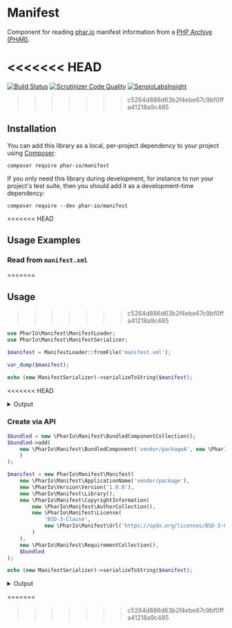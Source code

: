 # Manifest

Component for reading [phar.io](https://phar.io/) manifest information from a [PHP Archive (PHAR)](http://php.net/phar).

<<<<<<< HEAD
=======
[![Build Status](https://travis-ci.org/phar-io/manifest.svg?branch=master)](https://travis-ci.org/phar-io/manifest)
[![Scrutinizer Code Quality](https://scrutinizer-ci.com/g/phar-io/manifest/badges/quality-score.png?b=master)](https://scrutinizer-ci.com/g/phar-io/manifest/?branch=master)
[![SensioLabsInsight](https://insight.sensiolabs.com/projects/d8cc6035-69ad-477d-bd1a-ccc605480fd7/mini.png)](https://insight.sensiolabs.com/projects/d8cc6035-69ad-477d-bd1a-ccc605480fd7)

>>>>>>> c5264d886d63b2f4ebe67c9bf0ffa41218a9c485
## Installation

You can add this library as a local, per-project dependency to your project using [Composer](https://getcomposer.org/):

    composer require phar-io/manifest

If you only need this library during development, for instance to run your project's test suite, then you should add it as a development-time dependency:

    composer require --dev phar-io/manifest

<<<<<<< HEAD
## Usage Examples

### Read from `manifest.xml`
=======
## Usage

>>>>>>> c5264d886d63b2f4ebe67c9bf0ffa41218a9c485
```php
use PharIo\Manifest\ManifestLoader;
use PharIo\Manifest\ManifestSerializer;

$manifest = ManifestLoader::fromFile('manifest.xml');

var_dump($manifest);

echo (new ManifestSerializer)->serializeToString($manifest);
```
<<<<<<< HEAD

<details>
  <summary>Output</summary>
    
```shell
object(PharIo\Manifest\Manifest)#14 (6) {
  ["name":"PharIo\Manifest\Manifest":private]=>
  object(PharIo\Manifest\ApplicationName)#10 (1) {
    ["name":"PharIo\Manifest\ApplicationName":private]=>
    string(12) "some/library"
  }
  ["version":"PharIo\Manifest\Manifest":private]=>
  object(PharIo\Version\Version)#12 (5) {
    ["originalVersionString":"PharIo\Version\Version":private]=>
    string(5) "1.0.0"
    ["major":"PharIo\Version\Version":private]=>
    object(PharIo\Version\VersionNumber)#13 (1) {
      ["value":"PharIo\Version\VersionNumber":private]=>
      int(1)
    }
    ["minor":"PharIo\Version\Version":private]=>
    object(PharIo\Version\VersionNumber)#23 (1) {
      ["value":"PharIo\Version\VersionNumber":private]=>
      int(0)
    }
    ["patch":"PharIo\Version\Version":private]=>
    object(PharIo\Version\VersionNumber)#22 (1) {
      ["value":"PharIo\Version\VersionNumber":private]=>
      int(0)
    }
    ["preReleaseSuffix":"PharIo\Version\Version":private]=>
    NULL
  }
  ["type":"PharIo\Manifest\Manifest":private]=>
  object(PharIo\Manifest\Library)#6 (0) {
  }
  ["copyrightInformation":"PharIo\Manifest\Manifest":private]=>
  object(PharIo\Manifest\CopyrightInformation)#19 (2) {
    ["authors":"PharIo\Manifest\CopyrightInformation":private]=>
    object(PharIo\Manifest\AuthorCollection)#9 (1) {
      ["authors":"PharIo\Manifest\AuthorCollection":private]=>
      array(1) {
        [0]=>
        object(PharIo\Manifest\Author)#15 (2) {
          ["name":"PharIo\Manifest\Author":private]=>
          string(13) "Reiner Zufall"
          ["email":"PharIo\Manifest\Author":private]=>
          object(PharIo\Manifest\Email)#16 (1) {
            ["email":"PharIo\Manifest\Email":private]=>
            string(16) "reiner@zufall.de"
          }
        }
      }
    }
    ["license":"PharIo\Manifest\CopyrightInformation":private]=>
    object(PharIo\Manifest\License)#11 (2) {
      ["name":"PharIo\Manifest\License":private]=>
      string(12) "BSD-3-Clause"
      ["url":"PharIo\Manifest\License":private]=>
      object(PharIo\Manifest\Url)#18 (1) {
        ["url":"PharIo\Manifest\Url":private]=>
        string(26) "https://domain.tld/LICENSE"
      }
    }
  }
  ["requirements":"PharIo\Manifest\Manifest":private]=>
  object(PharIo\Manifest\RequirementCollection)#17 (1) {
    ["requirements":"PharIo\Manifest\RequirementCollection":private]=>
    array(1) {
      [0]=>
      object(PharIo\Manifest\PhpVersionRequirement)#20 (1) {
        ["versionConstraint":"PharIo\Manifest\PhpVersionRequirement":private]=>
        object(PharIo\Version\SpecificMajorAndMinorVersionConstraint)#24 (3) {
          ["originalValue":"PharIo\Version\AbstractVersionConstraint":private]=>
          string(3) "7.0"
          ["major":"PharIo\Version\SpecificMajorAndMinorVersionConstraint":private]=>
          int(7)
          ["minor":"PharIo\Version\SpecificMajorAndMinorVersionConstraint":private]=>
          int(0)
        }
      }
    }
  }
  ["bundledComponents":"PharIo\Manifest\Manifest":private]=>
  object(PharIo\Manifest\BundledComponentCollection)#8 (1) {
    ["bundledComponents":"PharIo\Manifest\BundledComponentCollection":private]=>
    array(0) {
    }
  }
}
<?xml version="1.0" encoding="UTF-8"?>
<phar xmlns="https://phar.io/xml/manifest/1.0">
    <contains name="some/library" version="1.0.0" type="library"/>
    <copyright>
        <author name="Reiner Zufall" email="reiner@zufall.de"/>
        <license type="BSD-3-Clause" url="https://domain.tld/LICENSE"/>
    </copyright>
    <requires>
        <php version="7.0"/>
    </requires>
</phar>
```
</details>

### Create via API
```php
$bundled = new \PharIo\Manifest\BundledComponentCollection();
$bundled->add(
    new \PharIo\Manifest\BundledComponent('vendor/packageA', new \PharIo\Version\Version('1.2.3-dev')
    )
);

$manifest = new PharIo\Manifest\Manifest(
    new \PharIo\Manifest\ApplicationName('vendor/package'),
    new \PharIo\Version\Version('1.0.0'),
    new \PharIo\Manifest\Library(),
    new \PharIo\Manifest\CopyrightInformation(
        new \PharIo\Manifest\AuthorCollection(),
        new \PharIo\Manifest\License(
            'BSD-3-Clause',
            new \PharIo\Manifest\Url('https://spdx.org/licenses/BSD-3-Clause.html')
        )
    ),
    new \PharIo\Manifest\RequirementCollection(),
    $bundled
);

echo (new ManifestSerializer)->serializeToString($manifest);
```

<details>
  <summary>Output</summary>
    
```xml
<?xml version="1.0" encoding="UTF-8"?>
<phar xmlns="https://phar.io/xml/manifest/1.0">
    <contains name="vendor/package" version="1.0.0" type="library"/>
    <copyright>
        <license type="BSD-3-Clause" url="https://spdx.org/licenses/BSD-3-Clause.html"/>
    </copyright>
    <requires>
        <php version="*"/>
    </requires>
    <bundles>
        <component name="vendor/packageA" version="1.2.3-dev"/>
    </bundles>
</phar>
```
    
</details>

=======
>>>>>>> c5264d886d63b2f4ebe67c9bf0ffa41218a9c485
